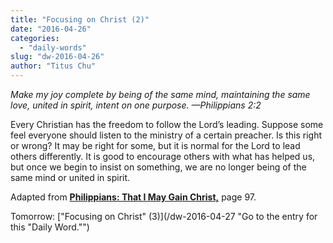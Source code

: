 ```yaml
---
title: "Focusing on Christ (2)"
date: "2016-04-26"
categories: 
  - "daily-words"
slug: "dw-2016-04-26"
author: "Titus Chu"
---
```


_Make my joy complete by being of the same mind, maintaining the same love, united in spirit, intent on one purpose._ _—Philippians 2:2_

Every Christian has the freedom to follow the Lord’s leading. Suppose some feel everyone should listen to the ministry of a certain preacher. Is this right or wrong? It may be right for some, but it is normal for the Lord to lead others differently. It is good to encourage others with what has helped us, but once we begin to insist on something, we are no longer being of the same mind or united in spirit.

Adapted from __[Philippians: That I May Gain Christ,](/book-philippians/ "Go to the listing for this book.")__ page 97.

Tomorrow: ["Focusing on Christ" (3)](/dw-2016-04-27 "Go to the entry for this "Daily Word."")
